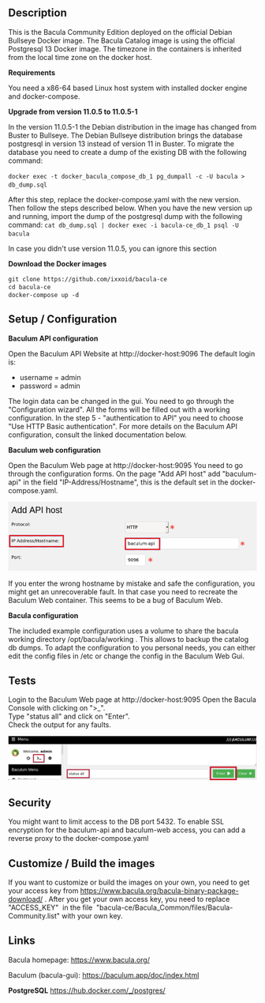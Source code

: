 ## Description

This is the Bacula Community Edition deployed on the official Debian Bullseye Docker image. The Bacula Catalog image is using the official Postgresql 13 Docker image.
The timezone in the containers is inherited from the local time zone on the docker host.

**Requirements**

You need a x86-64 based Linux host system with installed docker engine and docker-compose.

**Upgrade from version 11.0.5 to 11.0.5-1**

In the version 11.0.5-1 the Debian distribution in the image has changed from Buster to Bullseye.
The Debian Bullseye distribution brings the database postgresql in version 13 instead of version 11 in Buster.
To migrate the database you need to create a dump of the existing DB with the following command:

`docker exec -t docker_bacula_compose_db_1 pg_dumpall -c -U bacula > db_dump.sql`

After this step, replace the docker-compose.yaml with the new version.
Then follow the steps described below.
When you have the new version up and running, import the dump of the postgresql dump with the following command:
`cat db_dump.sql | docker exec -i bacula-ce_db_1 psql -U bacula`

In case you didn't use version 11.0.5, you can ignore this section

**Download the Docker images**

```
git clone https://github.com/ixxoid/bacula-ce
cd bacula-ce
docker-compose up -d
```

## Setup / Configuration

**Baculum API configuration**

Open the Baculum API Website at http://docker-host:9096
The default login is:

- username = admin
- password = admin

The login data can be changed in the gui.
You need to go through the "Configuration wizard".
All the forms will be filled out with a working configuration.
In the step 5 - "authentication to API" you need to choose "Use HTTP Basic authentication". 
For more details on the Baculum API configuration, consult the linked documentation below.

**Baculum web configuration**

Open the Baculum Web page at http://docker-host:9095
You need to go through the configuration forms.
On the page "Add API host" add "baculum-api" in the field "IP-Address/Hostname", this is the default set in the docker-compose.yaml.

**![baculum01.png](screenshots/baculum01.png)**

If you enter the wrong hostname by mistake and safe the configuration, you might get an unrecoverable fault. In that case you need to recreate the Baculum Web container.
This seems to be a bug of Baculum Web.

**Bacula configuration**

The included example configuration uses a volume to share the bacula working directory /opt/bacula/working . This allows to backup the catalog db dumps.
To adapt the configuration to you personal needs, you can either edit the config files in /etc or change the config in the Baculum Web Gui.

## Tests

Login to the Baculum Web page at http://docker-host:9095
Open the Bacula Console with clicking on ">_".  
Type "status all" and click on "Enter".  
Check the output for any faults.

**![test01.png](screenshots/test01.png)**

## Security

You might want to limit access to the DB port 5432.
To enable SSL encryption for the baculum-api and baculum-web access, you can add a reverse proxy to the docker-compose.yaml

## Customize / Build the images

If you want to customize or build the images on your own, you need to get your access key from https://www.bacula.org/bacula-binary-package-download/ . After you get your own access key, you need to replace "ACCESS_KEY"  in the file  "bacula-ce/Bacula_Common/files/Bacula-Community.list" with your own key.


## Links

Bacula homepage:
https://www.bacula.org/

Baculum (bacula-gui):
https://baculum.app/doc/index.html

**PostgreSQL**
https://hub.docker.com/_/postgres/
